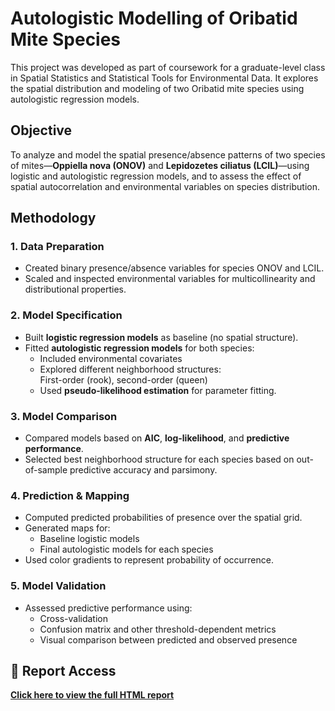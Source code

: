# Autologistic Modelling of Oribatid Mite Species

This project was developed as part of coursework for a graduate-level class in Spatial Statistics and Statistical Tools for Environmental Data. It explores the spatial distribution and modeling of two Oribatid mite species using autologistic regression models.


## Objective

To analyze and model the spatial presence/absence patterns of two species of mites—**Oppiella nova (ONOV)** and **Lepidozetes ciliatus (LCIL)**—using logistic and autologistic regression models, and to assess the effect of spatial autocorrelation and environmental variables on species distribution.


## Methodology

### 1. **Data Preparation**
- Created binary presence/absence variables for species ONOV and LCIL.
- Scaled and inspected environmental variables for multicollinearity and distributional properties.

### 2. **Model Specification**
- Built **logistic regression models** as baseline (no spatial structure).
- Fitted **autologistic regression models** for both species:
  - Included environmental covariates
  - Explored different neighborhood structures:  
    First-order (rook), second-order (queen)
  - Used **pseudo-likelihood estimation** for parameter fitting.

### 3. **Model Comparison**
- Compared models based on **AIC**, **log-likelihood**, and **predictive performance**.
- Selected best neighborhood structure for each species based on out-of-sample predictive accuracy and parsimony.

### 4. **Prediction & Mapping**
- Computed predicted probabilities of presence over the spatial grid.
- Generated maps for:
  - Baseline logistic models
  - Final autologistic models for each species
- Used color gradients to represent probability of occurrence.

### 5. **Model Validation**
- Assessed predictive performance using:
  - Cross-validation
  - Confusion matrix and other threshold-dependent metrics
  - Visual comparison between predicted and observed presence


## 🔗 Report Access

[**Click here to view the full HTML report**](https://matteovantaggio.github.io/Autologistic_Models_Application/)
